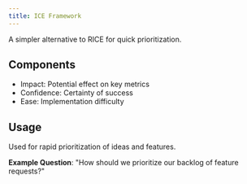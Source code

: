 ```yaml
---
title: ICE Framework
---
```


A simpler alternative to RICE for quick prioritization.

## Components
- Impact: Potential effect on key metrics
- Confidence: Certainty of success
- Ease: Implementation difficulty

## Usage
Used for rapid prioritization of ideas and features.

**Example Question**: "How should we prioritize our backlog of feature requests?"
